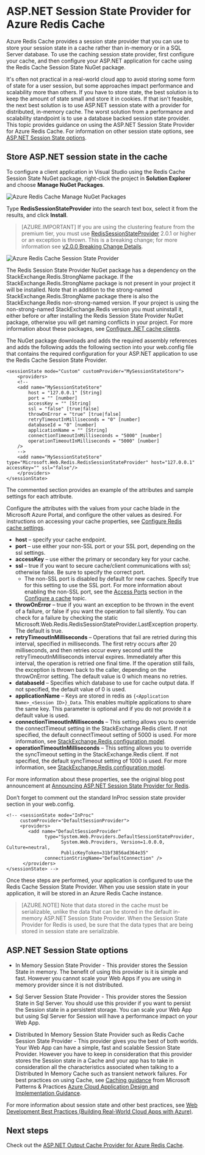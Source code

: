 <properties
	pageTitle="Cache ASP.NET Session State Provider | Microsoft Azure"
	description="Learn how to store ASP.NET Session State using Azure Redis Cache"
	services="redis-cache"
	documentationCenter="na"
	authors="steved0x"
	manager="douge"
	editor="tysonn" />
<tags
	ms.service="cache"
	ms.devlang="na"
	ms.topic="article"
	ms.tgt_pltfrm="cache-redis"
	ms.workload="tbd"
	ms.date="07/12/2016"
	ms.author="sdanie" />

# ASP.NET Session State Provider for Azure Redis Cache

Azure Redis Cache provides a session state provider that you can use to store your session state in a cache rather than in-memory or in a SQL Server database. To use the caching session state provider, first configure your cache, and then configure your ASP.NET application for cache using the Redis Cache Session State NuGet package.

It's often not practical in a real-world cloud app to avoid storing some form of state for a user session, but some approaches impact performance and scalability more than others. If you have to store state, the best solution is to keep the amount of state small and store it in cookies. If that isn't feasible, the next best solution is to use ASP.NET session state with a provider for distributed, in-memory cache. The worst solution from a performance and scalability standpoint is to use a database backed session state provider. This topic provides guidance on using the ASP.NET Session State Provider for Azure Redis Cache. For information on other session state options, see [ASP.NET Session State options](#aspnet-session-state-options).

## Store ASP.NET session state in the cache

To configure a client application in Visual Studio using the Redis Cache Session State NuGet package, right-click the project in **Solution Explorer** and choose **Manage NuGet Packages**.

![Azure Redis Cache Manage NuGet Packages](./media/cache-aspnet-session-state-provider/redis-cache-manage-nuget-menu.png)

Type **RedisSessionStateProvider** into the search text box, select it from the results, and click **Install**.

>[AZURE.IMPORTANT] If you are using the clustering feature from the premium tier, you must use [RedisSessionStateProvider](https://www.nuget.org/packages/Microsoft.Web.RedisSessionStateProvider) 2.0.1 or higher or an exception is thrown. This is a breaking change; for more information see [v2.0.0 Breaking Change Details](https://github.com/Azure/aspnet-redis-providers/wiki/v2.0.0-Breaking-Change-Details).

![Azure Redis Cache Session State Provider](./media/cache-aspnet-session-state-provider/redis-cache-session-state-provider.png)

The Redis Session State Provider NuGet package has a dependency on the StackExchange.Redis.StrongName package. If the StackExchange.Redis.StrongName package is not present in your project it will be installed. Note that in addition to the strong-named StackExchange.Redis.StrongName package there is also the StackExchange.Redis non-strong-named version. If your project is using the non-strong-named StackExchange.Redis version you must uninstall it, either before or after installing the Redis Session State Provider NuGet package, otherwise you will get naming conflicts in your project. For more information about these packages, see [Configure .NET cache clients](cache-dotnet-how-to-use-azure-redis-cache.md#configure-the-cache-clients).

The NuGet package downloads and adds the required assembly references and adds the following adds the following section into your web.config file that contains the required configuration for your ASP.NET application to use the Redis Cache Session State Provider.

    <sessionState mode="Custom" customProvider="MySessionStateStore">
        <providers>
        <!--
		<add name="MySessionStateStore"
     	  	host = "127.0.0.1" [String]
    		port = "" [number]
    		accessKey = "" [String]
    		ssl = "false" [true|false]
    		throwOnError = "true" [true|false]
    		retryTimeoutInMilliseconds = "0" [number]
    		databaseId = "0" [number]
    		applicationName = "" [String]
    		connectionTimeoutInMilliseconds = "5000" [number]
    		operationTimeoutInMilliseconds = "5000" [number]
		/>
        -->
		<add name="MySessionStateStore" type="Microsoft.Web.Redis.RedisSessionStateProvider" host="127.0.0.1" accessKey="" ssl="false"/>
        </providers>
    </sessionState>

The commented section provides an example of the attributes and sample settings for each attribute.

Configure the attributes with the values from your cache blade in the Microsoft Azure Portal, and configure the other values as desired. For instructions on accessing your cache properties, see [Configure Redis cache settings](cache-configure.md#configure-redis-cache-settings).

-	**host** – specify your cache endpoint.
-	**port** – use either your non-SSL port or your SSL port, depending on the ssl settings.
-	**accessKey** – use either the primary or secondary key for your cache.
-	**ssl** – true if you want to secure cache/client communications with ssl; otherwise false. Be sure to specify the correct port.
	-	The non-SSL port is disabled by default for new caches. Specify true for this setting to use the SSL port. For more information about enabling the non-SSL port, see the [Access Ports](cache-configure.md#access-ports) section in the [Configure a cache](cache-configure.md) topic.
-	**throwOnError** – true if you want an exception to be thrown in the event of a failure, or false if you want the operation to fail silently. You can check for a failure by checking the static Microsoft.Web.Redis.RedisSessionStateProvider.LastException property. The default is true.
-	**retryTimeoutInMilliseconds** – Operations that fail are retried during this interval, specified in milliseconds. The first retry occurs after 20 milliseconds, and then retries occur every second until the retryTimeoutInMilliseconds interval expires. Immediately after this interval, the operation is retried one final time. If the operation still fails, the exception is thrown back to the caller, depending on the throwOnError setting. The default value is 0 which means no retries.
-	**databaseId** – Specifies which database to use for cache output data. If not specified, the default value of 0 is used.
-	**applicationName** – Keys are stored in redis as `{<Application Name>_<Session ID>}_Data`. This enables multiple applications to share the same key. This parameter is optional and if you do not provide it a default value is used.
-	**connectionTimeoutInMilliseconds** – This setting allows you to override the connectTimeout setting in the StackExchange.Redis client. If not specified, the default connectTimeout setting of 5000 is used. For more information, see [StackExchange.Redis configuration model](http://go.microsoft.com/fwlink/?LinkId=398705).
-	**operationTimeoutInMilliseconds** – This setting allows you to override the syncTimeout setting in the StackExchange.Redis client. If not specified, the default syncTimeout setting of 1000 is used. For more information, see [StackExchange.Redis configuration model](http://go.microsoft.com/fwlink/?LinkId=398705).

For more information about these properties, see the original blog post announcement at [Announcing ASP.NET Session State Provider for Redis](http://blogs.msdn.com/b/webdev/archive/2014/05/12/announcing-asp-net-session-state-provider-for-redis-preview-release.aspx).

Don’t forget to comment out the standard InProc session state provider section in your web.config.

    <!-- <sessionState mode="InProc"
         customProvider="DefaultSessionProvider">
         <providers>
            <add name="DefaultSessionProvider"
                  type="System.Web.Providers.DefaultSessionStateProvider,
                        System.Web.Providers, Version=1.0.0.0, Culture=neutral,
                        PublicKeyToken=31bf3856ad364e35"
                  connectionStringName="DefaultConnection" />
          </providers>
    </sessionState> -->

Once these steps are performed, your application is configured to use the Redis Cache Session State Provider. When you use session state in your application, it will be stored in an Azure Redis Cache instance.

>[AZURE.NOTE] Note that data stored in the cache must be serializable, unlike the data that can be stored in the default in-memory ASP.NET Session State Provider. When the Session State Provider for Redis is used, be sure that the data types that are being stored in session state are serializable.

## ASP.NET Session State options

- In Memory Session State Provider - This provider stores the Session State in memory. The benefit of using this provider is it is simple and fast. However you cannot scale your Web Apps if you are using in memory provider since it is not distributed.

- Sql Server Session State Provider - This provider stores the Session State in Sql Server. You should use this provider if you want to persist the Session state in a persistent storage. You can scale your Web App but using Sql Server for Session will have a performance impact on your Web App.

- Distributed In Memory Session State Provider such as Redis Cache Session State Provider - This provider gives you the best of both worlds. Your Web App can have a simple, fast and scalable Session State Provider. However you have to keep in consideration that this provider stores the Session state in a Cache and your app has to take in consideration all the characteristics associated when talking to a Distributed In Memory Cache such as transient network failures. For best practices on using Cache, see [Caching guidance](https://github.com/mspnp/azure-guidance/blob/master/Caching.md) from Microsoft Patterns & Practices [Azure Cloud Application Design and Implementation Guidance](https://github.com/mspnp/azure-guidance).

For more information about session state and other best practices, see [Web Development Best Practices (Building Real-World Cloud Apps with Azure)](http://www.asp.net/aspnet/overview/developing-apps-with-windows-azure/building-real-world-cloud-apps-with-windows-azure/web-development-best-practices).

## Next steps

Check out the [ASP.NET Output Cache Provider for Azure Redis Cache](cache-aspnet-output-cache-provider.md).
